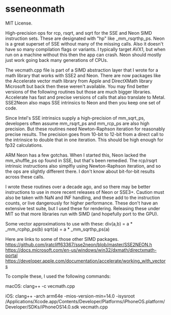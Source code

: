 # sseneonmath
MIT License.

High-precision ops for rcp, rsqrt, and sqrt for the SSE and Neon SIMD instruction sets.  These are designated with "hp" like _mm_rsqrthp_ps.  Neon is a great superset of SSE without many of the missing calls.  Also it doesn't have so many compilation flags or variants.  I typically target AVX1, but when run on a machine without this then the app can crash.  Neon should mostly just work going back many generations of CPUs.

The vecmath.cpp file is part of a SIMD abstraction layer that I wrote for a math library that works with SSE2 and Neon.  There are now packages like the Accelerate vector math library from Apple and DirectXMath library Microsoft but back then these weren't available.  You may find better versions of the following routines but those are much bigger libraries.  Accelerate has fast and precise versions of calls that also translate to Metal.  SSE2Neon also maps SSE intrinsics to Neon and then you keep one set of code.

Since Intel's SSE intrinsics supply a high-precision of mm_sqrt_ps, developers often assume mm_rsqrt_ps and mm_rcp_ps are also high precision.  But these routines need Newton-Raphson iteration for reasonably precise results.  The precision goes from 10-bit to 12-bit from a direct call to the intrinsice to double that in one iteration.  This should be high enough for fp32 calculations.  

ARM Neon has a few gotchas.  When I started this, Neon lacked the mm_shuffle_ps op found in SSE, but that's been remedied.  The rcp/rsqrt intrinsic instructions also simplfiy using Newton-Raphson iteration, and so the ops are slightly different there.  I don't know about bit-for-bit results across these calls.

I wrote these routines over a decade ago, and so there may be better instructions to use in more recent releases of Neon or SSE3+.  Caution must also be taken with NaN and INF handling, and these add to the instruction counts, or live dangerously for higher performance.   These don't have an extensive test suite, but I used these for rendering.  Releasing these under MIT so that more libraries run with SIMD (and hopefully port to the GPU).

Some vector approximations to use with these:
div(a,b) = a * _mm_rcphp_ps(b)
sqrt(a) = a * _mm_sqrthp_ps(a)

Here are links to some of those other SIMD packages.
https://github.com/jratcliff63367/sse2neon/blob/master/SSE2NEON.h
https://docs.microsoft.com/en-us/windows/win32/dxmath/directxmath-portal
https://developer.apple.com/documentation/accelerate/working_with_vectors

To compile these, I used the following commands:

macOS:
clang++ -c vecmath.cpp 

iOS:
clang++ -arch arm64e -mios-version-min=14.0 -isysroot /Applications/Xcode.app/Contents/Developer/Platforms/iPhoneOS.platform/Developer/SDKs/iPhoneOS14.0.sdk vecmath.cpp





